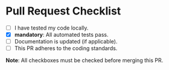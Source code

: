 # Pull Request Checklist

- [ ] I have tested my code locally.
- [x] **mandatory**: All automated tests pass.
- [ ] Documentation is updated (if applicable).
- [ ] This PR adheres to the coding standards.

**Note**: All checkboxes must be checked before merging this PR.
